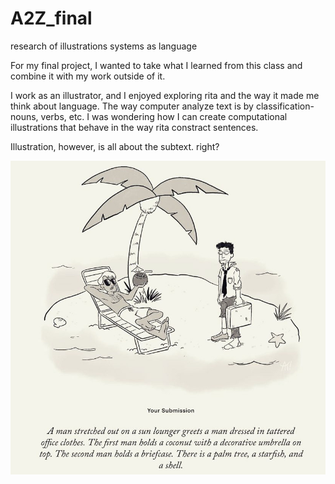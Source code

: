 # A2Z_final
research of illustrations systems as language  

For my final project, I wanted to take what I learned from this class and combine it with my work outside of it. 

I work as an illustrator, and I enjoyed exploring rita and the way it made me think about language. The way computer analyze text is by classification- nouns, verbs, etc. I was wondering how I can create computational illustrations that behave in the way rita constract sentences.

Illustration, however, is all about the subtext. right?


![01](01.jpg)

